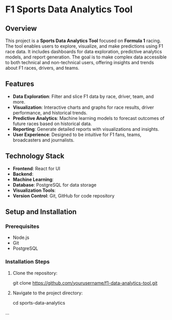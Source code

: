# F1 Sports Data Analytics Tool

## Overview

This project is a **Sports Data Analytics Tool** focused on **Formula 1** racing. The tool enables users to explore, visualize, and make predictions using F1 race data. It includes dashboards for data exploration, predictive analytics models, and report generation. The goal is to make complex data accessible to both technical and non-technical users, offering insights and trends about F1 races, drivers, and teams.

## Features

- **Data Exploration**: Filter and slice F1 data by race, driver, team, and more.
- **Visualization**: Interactive charts and graphs for race results, driver performance, and historical trends.
- **Predictive Analytics**: Machine learning models to forecast outcomes of future races based on historical data.
- **Reporting**: Generate detailed reports with visualizations and insights.
- **User Experience**: Designed to be intuitive for F1 fans, teams, broadcasters and journalists.

## Technology Stack

- **Frontend**: React for UI
- **Backend**: 
- **Machine Learning**: 
- **Database**: PostgreSQL for data storage
- **Visualization Tools**: 
- **Version Control**: Git, GitHub for code repository

## Setup and Installation

### Prerequisites

- Node.js
- Git
- PostgreSQL


### Installation Steps

1. Clone the repository:

    git clone https://github.com/yourusername/f1-data-analytics-tool.git

2. Navigate to the project directory:

    cd sports-data-analytics

...